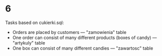 # 6

Tasks based on cukierki.sql:
- Orders are placed by customers — "zamowienia" table
- One order can consist of many different products (boxes of candy) — "artykuly" table
- One box can consist of many different candies — "zawartosc" table
